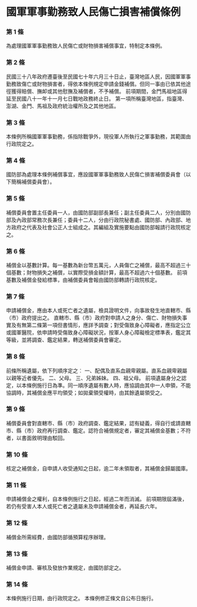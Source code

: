 # 國軍軍事勤務致人民傷亡損害補償條例

### 第 1 條

為處理國軍軍事勤務致人民傷亡或財物損害補償事宜，特制定本條例。

### 第 2 條

民國三十八年政府遷臺後至民國七十年六月三十日止，臺灣地區人民，因國軍軍事勤務致傷亡或財物損害者，得依本條例規定申請金錢補償。但同一事由已依其他途徑獲得賠償、撫卹或其他慰撫及補償者，不予補償。
前項期間，金門馬祖地區得延至民國八十一年十一月七日戰地政務終止日。
第一項所稱臺灣地區，指臺灣、澎湖、金門、馬祖及政府統治權所及之其他地區。

### 第 3 條

本條例所稱國軍軍事勤務，係指除戰爭外，現役軍人所執行之軍事勤務，其範圍由行政院定之。

### 第 4 條

國防部為處理本條例補償事宜，應設國軍軍事勤務致人民傷亡損害補償委員會（以下簡稱補償委員會）。

### 第 5 條

補償委員會置主任委員一人，由國防部副部長兼任；副主任委員二人，分別由國防部及內政部常務次長兼任；委員十二人，分由行政院秘書處、國防部、內政部、地方政府之代表及社會公正人士組成之。其編組及實施要點由國防部報請行政院核定之。

### 第 6 條

補償金以基數計算。每一基數為新台幣五萬元，人員傷亡之補償，最高不超過三十個基數；財物損失之補償，以實際受損金額計算，最高不超過六十個基數。
前項基數及補償金發給標準，由補償委員會報由國防部轉請行政院核定。

### 第 7 條

申請補償金，應由本人或死亡者之遺屬，檢具證明文件，向事故發生地直轄市、縣（市）政府提出之。
直轄市、縣（市）政府對申請人之身分、傷亡、財物損失事實及有無第二條第一項但書情形，應詳予調查；對受傷致身心障礙者，應指定公立或國軍醫院，依申請時受傷致身心障礙狀況，按軍人身心障礙檢定標準表，鑑定其等級，並將調查、鑑定結果，轉送補償委員會審定。

### 第 8 條

前條所稱遺屬，依下列順序定之︰
一、配偶及直系血親卑親屬。直系血親卑親屬以親等近者優先。
二、父母。
三、兄弟姊妹。
四、祖父母。
前項遺屬身分之認定，以本條例施行日為準。同一順序遺屬有數人時，應協調由其中一人申領，不能協調時，其補償金應平均領受；如拋棄領受權時，由其餘遺屬領受之。

### 第 9 條

補償委員會對直轄市、縣（市）政府調查、鑑定結果，認有疑義，得自行或請直轄市、縣（市）政府再行調查、鑑定。認符合補償規定者，審定其補償金基數；不符者，以書面敘明理由駁回。

### 第 10 條

核定之補償金，自申請人收受通知之日起，逾二年未領取者，其補償金歸屬國庫。

### 第 11 條

申請補償金之權利，自本條例施行之日起，經過二年而消滅。
前項期限屆滿後，若仍有受害人本人或死亡者之遺屬未及申請補償金者，再延長六年。

### 第 12 條

補償金所需經費，由國防部循預算程序辦理。

### 第 13 條

補償金申請、審核及發放作業規定，由國防部定之。

### 第 14 條

本條例施行日期，由行政院定之。
本條例修正條文自公布日施行。
